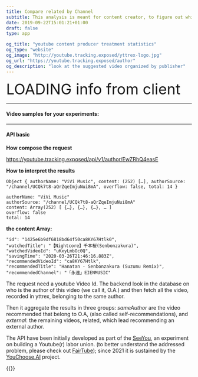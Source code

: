 ```yaml
---
title: Compare related by Channel
subtitle: This analysis is meant for content creator, to figure out which video are suggested next to theirs
date: 2019-09-22T15:01:21+01:00
draft: false
type: app

og_title: "youtube content producer treatment statistics"
og_type: "website"
og_image: "http://youtube.tracking.exposed/yttrex-logo.jpg"
og_url: "https://youtube.tracking.exposed/author"
og_description: "look at the suggested video organized by publisher"
---
```


<div class="container" style="display:none" id="results">
    <h2 id="authorName"></h2>
    <span>Total observation available: <code id="total"></code></span> —
    <span>Total recommendations: <code id="recctotal"></code></span>
    <hr />
    <div class="row">
        <span class="col-6" id="self">
            <p>Self Recommendations</p>
            <div style="font-size:9px" id="selflist"></div>
        </span>
        <span class="col-6" id="external">
            <p>External</p>
            <div style="font-size:9px" id="externallist"></div>
            <span style="color:darkblue;font-waight:700;">Stripped videos recommended only once: <code id="stripped"></code>
            </span>
        </span>
    </div>
    <div class="row">
        <span class="col-6" style="font-size:40px" id="percentself"></span>
        <span class="col-6" style="font-size:40px" id="percentexternal"></span>
    </div>
</div>

<div id="loading" style="font-size:40px">LOADING info from client</div>
<div id="error"></div>

---

#### Video samples for your experiments:
<div class="container" id="recent"></div>

---

#### API basic

**How compose the request**

https://youtube.tracking.exposed/api/v1/author/EwZRhQ4easE

**How to interpret the results**

```
Object { authorName: "ViVi Music", content: (252) […], authorSource: "/channel/UCQk7t8-aQrZqeImjuNui8mA", overflow: false, total: 14 }
​
authorName: "ViVi Music"
authorSource: "/channel/UCQk7t8-aQrZqeImjuNui8mA"
content: Array(252) [ {…}, {…}, {…}, … ]
overflow: false
total: 14
```

**the content Array:**

```
"id": "1425e6b9df6818bd64f50ca8KY67Htlk0",
"watchedTitle": "【Nightcore】千本桜(Senbonzakura)",
"watchedVideoId": "uKxyLmbOc0Q",
"savingTime": "2020-03-26T21:46:16.883Z",
"recommendedVideoId": "ca8KY67Htlk",
"recommendedTitle": "Hanatan - Senbonzakura (Suzumu Remix)",
"recommendedChannel": "「永遠」EIENMUSIC"
```

The request need a youtube Video Id. The backend look in the database on who is the author of this video (we call it, O.A.) and then fetch all the video, recorded in yttrex, belonging to the same author.

Then it aggregate the results in three groups: <i>sameAuthor</i> are the video recommended that belong to O.A, (also called self-recommendations), and <i>external</i>: the remaining videos, related, which lead recommending an external author.

The API have been initially developed as part of the <a href="/seeyou">SeeYou</a>, an experiment on building a Youtube(r) labor union. (to better understand the addressed problem, please check out <a href="https://fairtube.com">FairTube</a>); since 2021 it is sustained by the <a href="https://youchoose.ai">YouChoose.AI</a> project.


{{<shared-yt-services>}}


<script src="/js/global.js"></script>
<script src="/js/public.js"></script>
<link rel="stylesheet" href="/css/author.css">

<script type="text/javascript">

    $( document ).ready(function() {
        initAuthor();
    });

</script>